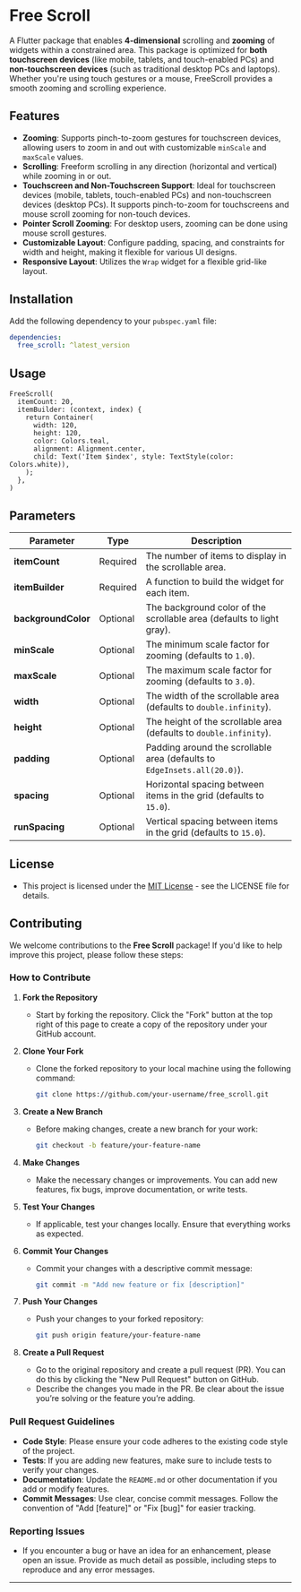 # Free Scroll

A Flutter package that enables **4-dimensional** scrolling and **zooming** of widgets within a constrained area. This package is optimized for **both touchscreen devices** (like mobile, tablets, and touch-enabled PCs) and **non-touchscreen devices** (such as traditional desktop PCs and laptops). Whether you're using touch gestures or a mouse, FreeScroll provides a smooth zooming and scrolling experience.

## Features

- **Zooming**: Supports pinch-to-zoom gestures for touchscreen devices, allowing users to zoom in and out with customizable `minScale` and `maxScale` values.
- **Scrolling**: Freeform scrolling in any direction (horizontal and vertical) while zooming in or out.
- **Touchscreen and Non-Touchscreen Support**: Ideal for touchscreen devices (mobile, tablets, touch-enabled PCs) and non-touchscreen devices (desktop PCs). It supports pinch-to-zoom for touchscreens and mouse scroll zooming for non-touch devices.
- **Pointer Scroll Zooming**: For desktop users, zooming can be done using mouse scroll gestures.
- **Customizable Layout**: Configure padding, spacing, and constraints for width and height, making it flexible for various UI designs.
- **Responsive Layout**: Utilizes the `Wrap` widget for a flexible grid-like layout.

## Installation

Add the following dependency to your `pubspec.yaml` file:

```yaml
dependencies:
  free_scroll: ^latest_version
```

## Usage

```
FreeScroll(
  itemCount: 20,
  itemBuilder: (context, index) {
    return Container(
      width: 120,
      height: 120,
      color: Colors.teal,
      alignment: Alignment.center,
      child: Text('Item $index', style: TextStyle(color: Colors.white)),
    );
  },
)
```

## Parameters

| **Parameter**       | **Type** | **Description**                                                          |
| ------------------- | -------- | ------------------------------------------------------------------------ |
| **itemCount**       | Required | The number of items to display in the scrollable area.                   |
| **itemBuilder**     | Required | A function to build the widget for each item.                            |
| **backgroundColor** | Optional | The background color of the scrollable area (defaults to light gray).    |
| **minScale**        | Optional | The minimum scale factor for zooming (defaults to `1.0`).                |
| **maxScale**        | Optional | The maximum scale factor for zooming (defaults to `3.0`).                |
| **width**           | Optional | The width of the scrollable area (defaults to `double.infinity`).        |
| **height**          | Optional | The height of the scrollable area (defaults to `double.infinity`).       |
| **padding**         | Optional | Padding around the scrollable area (defaults to `EdgeInsets.all(20.0)`). |
| **spacing**         | Optional | Horizontal spacing between items in the grid (defaults to `15.0`).       |
| **runSpacing**      | Optional | Vertical spacing between items in the grid (defaults to `15.0`).         |

## License

- This project is licensed under the [MIT License](https://github.com/fazil-kp/free_scroll/blob/main/LICENSE) - see the LICENSE file for details.


## Contributing

We welcome contributions to the **Free Scroll** package! If you'd like to help improve this project, please follow these steps:

### How to Contribute

1. **Fork the Repository**
   - Start by forking the repository. Click the "Fork" button at the top right of this page to create a copy of the repository under your GitHub account.

2. **Clone Your Fork**
   - Clone the forked repository to your local machine using the following command:
     ```bash
     git clone https://github.com/your-username/free_scroll.git
     ```

3. **Create a New Branch**
   - Before making changes, create a new branch for your work:
     ```bash
     git checkout -b feature/your-feature-name
     ```

4. **Make Changes**
   - Make the necessary changes or improvements. You can add new features, fix bugs, improve documentation, or write tests.

5. **Test Your Changes**
   - If applicable, test your changes locally. Ensure that everything works as expected.

6. **Commit Your Changes**
   - Commit your changes with a descriptive commit message:
     ```bash
     git commit -m "Add new feature or fix [description]"
     ```

7. **Push Your Changes**
   - Push your changes to your forked repository:
     ```bash
     git push origin feature/your-feature-name
     ```

8. **Create a Pull Request**
   - Go to the original repository and create a pull request (PR). You can do this by clicking the "New Pull Request" button on GitHub.
   - Describe the changes you made in the PR. Be clear about the issue you’re solving or the feature you’re adding.

### Pull Request Guidelines

- **Code Style**: Please ensure your code adheres to the existing code style of the project.
- **Tests**: If you are adding new features, make sure to include tests to verify your changes.
- **Documentation**: Update the `README.md` or other documentation if you add or modify features.
- **Commit Messages**: Use clear, concise commit messages. Follow the convention of "Add [feature]" or "Fix [bug]" for easier tracking.

### Reporting Issues

- If you encounter a bug or have an idea for an enhancement, please open an issue. Provide as much detail as possible, including steps to reproduce and any error messages.

---

